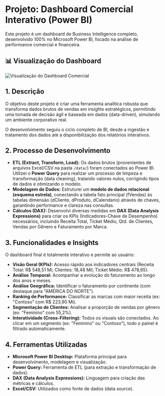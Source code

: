 # Projeto: Dashboard Comercial Interativo (Power BI)

Este projeto é um dashboard de Business Intelligence completo, desenvolvido 100% no Microsoft Power BI, focado na análise de performance comercial e financeira.

## 📊 Visualização do Dashboard

![Visualização do Dashboard Comercial](assets/image_906a76.jpg)

## 1. Descrição

O objetivo deste projeto é criar uma ferramenta analítica robusta que transforma dados brutos de vendas em insights estratégicos, permitindo uma tomada de decisão ágil e baseada em dados (data-driven), simulando um ambiente corporativo real.

O desenvolvimento seguiu o ciclo completo de BI, desde a ingestão e tratamento dos dados até a disponibilização dos relatórios interativos.

## 2. Processo de Desenvolvimento

* **ETL (Extract, Transform, Load):** Os dados brutos (provenientes de arquivos Excel/CSV na pasta `/data/`) foram conectados ao Power BI. Utilizei o **Power Query** para realizar um processo de limpeza e transformação (data cleaning), tratando valores nulos, corrigindo tipos de dados e otimizando o modelo.
* **Modelagem de Dados:** Estruturei um **modelo de dados relacional (esquema estrela)**, conectando a tabela fato principal (fVendas) às tabelas dimensão (dCliente, dProduto, dCalendario) através de chaves, garantindo performance e clareza nas consultas.
* **Cálculos (DAX):** Desenvolvi diversas medidas em **DAX (Data Analysis Expressions)** para criar os KPIs (Indicadores-Chave de Desempenho) necessários, incluindo Receita Total, Ticket Médio, Qtd. de Clientes, Vendas por Gênero e Faturamento por Marca.

## 3. Funcionalidades e Insights

O dashboard final é totalmente interativo e permite ao usuário:

* **Visão Geral (KPIs):** Acesso rápido aos indicadores centrais (Receita Total: R$ 548,51 Mi; Clientes: 18,48 Mil; Ticket Médio: R$ 478,65).
* **Análise Temporal:** Acompanhar a evolução do faturamento ao longo dos anos e meses.
* **Análise Geográfica:** Identificar o faturamento por continente (com destaque para "AMÉRICA DO NORTE").
* **Ranking de Performance:** Classificar as marcas com maior receita (ex: "Contoso" com R$ 223,90 Mi).
* **Segmentação de Clientes:** Analisar a proporção de vendas por gênero (ex: "Feminino" com 55,2%).
* **Interatividade (Cross-Filtering):** Todos os visuais são conectados. Ao clicar em um segmento (ex: "Feminino" ou "Contoso"), todo o painel é filtrado automaticamente.

## 4. Ferramentas Utilizadas

* **Microsoft Power BI Desktop:** Plataforma principal para desenvolvimento, modelagem e visualização.
* **Power Query:** Ferramenta de ETL (para extração e transformação de dados).
* **DAX (Data Analysis Expressions):** Linguagem para criação das métricas e cálculos.
* **Excel/CSV:** Utilizados como fonte de dados (data source).

